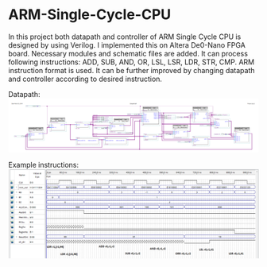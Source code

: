 # ARM-Single-Cycle-CPU
In this project both datapath and controller of ARM Single Cycle CPU is designed by using Verilog. I implemented this on Altera De0-Nano FPGA board.
Necessary modules and schematic files are added. It can process following instructions: ADD, SUB, AND, OR, LSL, LSR, LDR, STR, CMP. ARM instruction format is used.
It can be further improved by changing datapath and controller according to desired instruction.  

Datapath: 
![alt text](https://github.com/cyusuftas/ARM-Single-Cycle-CPU/blob/master/datapath.PNG?raw=true)

Example instructions:
![alt text](https://github.com/cyusuftas/ARM-Single-Cycle-CPU/blob/master/ADD_SUB_AND_OR_LSL_LSR.PNG?raw=true)
